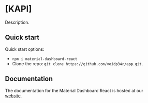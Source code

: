 # [KAPI]


Description.

## Quick start

Quick start options:

- `npm i material-dashboard-react`
- Clone the repo: `git clone https://github.com/voidp34r/app.git`.


## Documentation
The documentation for the Material Dashboard React is hosted at our [website](https://demos.creative-tim.com/material-dashboard-react/#/documentation/tutorial).


